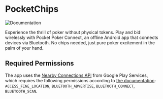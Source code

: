 # PocketChips
![Documentation](https://img.shields.io/github/actions/workflow/status/ArnyminerZ/PocketChips/build-kdoc.yml?label=Documentation&logo=kotlin&style=for-the-badge)

Experience the thrill of poker without physical tokens. Play and bid wirelessly with Pocket Poker
Connect, an offline Android app that connects devices via Bluetooth. No chips needed, just pure
poker excitement in the palm of your hand. 

## Required Permissions
The app uses the [Nearby Connections API](https://developers.google.com/nearby/connections) from Google Play Services, which requires the following
permissions according to [the documentation](https://developers.google.com/nearby/connections/android/get-started#request_permissions):
`ACCESS_FINE_LOCATION`, `BLUETOOTH_ADVERTISE`, `BLUETOOTH_CONNECT`, `BLUETOOTH_SCAN`. 
